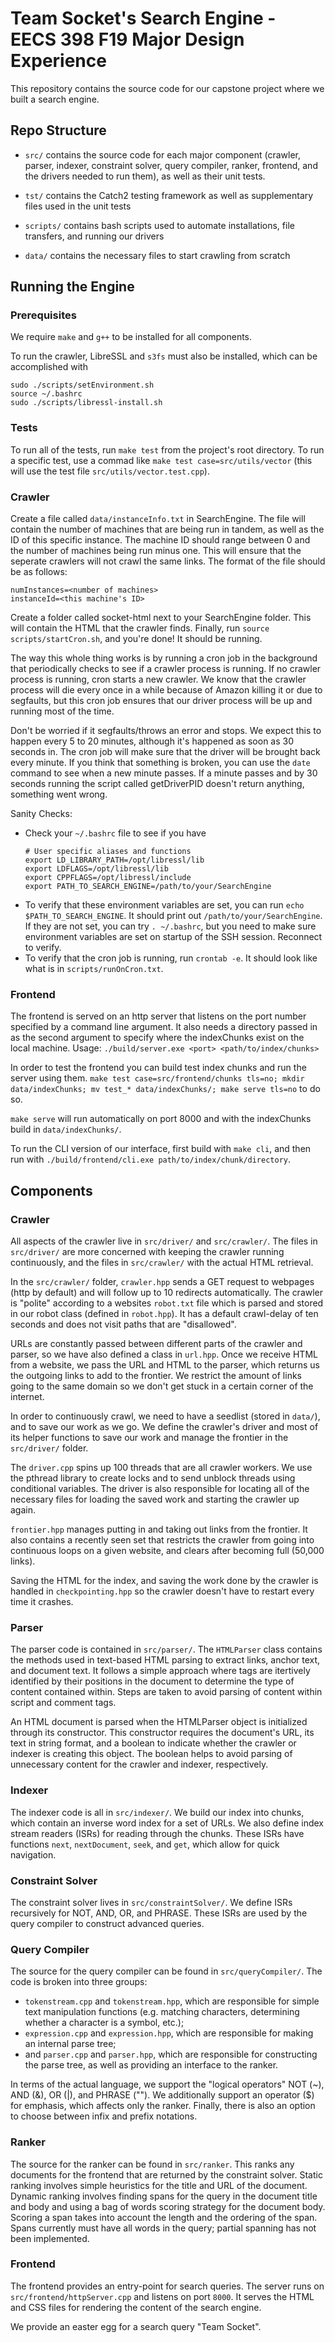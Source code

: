 # Team Socket's Search Engine - EECS 398 F19 Major Design Experience

This repository contains the source code for our capstone project where we built a search engine.

## Repo Structure

* `src/` contains the source code for each major component (crawler, parser, indexer, constraint solver, query compiler, ranker, frontend, and the drivers needed to run them), as well as their unit tests.

* `tst/` contains the Catch2 testing framework as well as supplementary files used in the unit tests

* `scripts/` contains bash scripts used to automate installations, file transfers, and running our drivers

* `data/` contains the necessary files to start crawling from scratch

## Running the Engine

### Prerequisites

We require `make` and `g++` to be installed for all components.

To run the crawler, LibreSSL and `s3fs` must also be installed, which can be accomplished with
```
sudo ./scripts/setEnvironment.sh
source ~/.bashrc
sudo ./scripts/libressl-install.sh
```

### Tests
To run all of the tests, run `make test` from the project's root directory. To run a specific test, use a commad like `make test case=src/utils/vector` (this will use the test file `src/utils/vector.test.cpp`).

### Crawler

Create a file called `data/instanceInfo.txt` in SearchEngine. The file will contain the number of machines that are being run in tandem, as well as the ID of this specific instance. The machine ID should range between 0 and the number of machines being run minus one. This will ensure that the seperate crawlers will not crawl the same links. The format of the file should be as follows:
```
numInstances=<number of machines>
instanceId=<this machine's ID>
```

Create a folder called socket-html next to your SearchEngine folder. This will contain the HTML that the crawler finds. Finally, run `source scripts/startCron.sh`, and you're done! It should be running.

The way this whole thing works is by running a cron job in the background that periodically checks to see if a crawler process is running. If no crawler process is running, cron starts a new crawler. We know that the crawler process will die every once in a while because of Amazon killing it or due to segfaults, but this cron job ensures that our driver process will be up and running most of the time.

Don't be worried if it segfaults/throws an error and stops. We expect this to happen every 5 to 20 minutes, although it's happened as soon as 30 seconds in. The cron job will make sure that the driver will be brought back every minute. If you think that something is broken, you can use the `date` command to see when a new minute passes. If a minute passes and by 30 seconds running the script called getDriverPID doesn't return anything, something went wrong.

Sanity Checks:
* Check your `~/.bashrc` file to see if you have
  ```
  # User specific aliases and functions
  export LD_LIBRARY_PATH=/opt/libressl/lib
  export LDFLAGS=/opt/libressl/lib
  export CPPFLAGS=/opt/libressl/include
  export PATH_TO_SEARCH_ENGINE=/path/to/your/SearchEngine
  ```
* To verify that these environment variables are set, you can run `echo $PATH_TO_SEARCH_ENGINE`. It should print out `/path/to/your/SearchEngine`. If they are not set, you can try `. ~/.bashrc`, but you need to make sure environment variables are set on startup of the SSH session. Reconnect to verify.
* To verify that the cron job is running, run `crontab -e`. It should look like what is in `scripts/runOnCron.txt`.

### Frontend

The frontend is served on an http server that listens on the port number
specified by a command line argument. It also needs a directory passed in as
the second argument to specify where the indexChunks exist on the local
machine. Usage: `./build/server.exe <port> <path/to/index/chunks>`

In order to test the frontend you can build test index chunks and run the
server using them. `make test case=src/frontend/chunks tls=no; mkdir
data/indexChunks; mv test_* data/indexChunks/; make serve tls=no` to do so.

`make serve` will run automatically on port 8000 and with the indexChunks build
in `data/indexChunks/`.

To run the CLI version of our interface, first build with `make cli`, and then run with `./build/frontend/cli.exe path/to/index/chunk/directory`.

## Components

### Crawler

All aspects of the crawler live in `src/driver/` and `src/crawler/`. The files in `src/driver/` are more concerned with keeping the crawler running continuously, and the files in `src/crawler/` with the actual HTML retrieval.

In the `src/crawler/` folder, `crawler.hpp` sends a GET request to webpages (http by default) and will follow up to 10 redirects automatically. The crawler is "polite" according to a websites `robot.txt` file which is parsed and stored in our robot class (defined in `robot.hpp`). It has a default crawl-delay of ten seconds and does not visit paths that are "disallowed".

URLs are constantly passed between different parts of the crawler and parser, so we have also defined a class in `url.hpp`. Once we receive HTML from a website, we pass the URL and HTML to the parser, which returns us the outgoing links to add to the frontier. We restrict the amount of links going to the same domain so we don't get stuck in a certain corner of the internet.

In order to continuously crawl, we need to have a seedlist (stored in `data/`), and to save our work as we go. We define the crawler's driver and most of its helper functions to save our work and manage the frontier in the `src/driver/` folder.

The `driver.cpp` spins up 100 threads that are all crawler workers. We use the pthread library to create locks and to send unblock threads using conditional variables. The driver is also responsible for locating all of the necessary files for loading the saved work and starting the crawler up again.

`frontier.hpp` manages putting in and taking out links from the frontier. It also contains a recently seen set that restricts the crawler from going into continuous loops on a given website, and clears after becoming full (50,000 links).

Saving the HTML for the index, and saving the work done by the crawler is handled in `checkpointing.hpp` so the crawler doesn't have to restart every time it crashes.

### Parser
The parser code is contained in `src/parser/`. The `HTMLParser` class contains the methods used in text-based HTML parsing to extract links, anchor text, and document text. It follows a simple approach where tags are itertively identified by their positions in the document to determine the type of content contained within. Steps are taken to avoid parsing of content within script and comment tags.

An HTML document is parsed when the HTMLParser object is initialized through its constructor. This constructor requires the document's URL, its text in string format, and a boolean to indicate whether the crawler or indexer is creating this object. The boolean helps to avoid parsing of unnecessary content for the crawler and indexer, respectively.

### Indexer
The indexer code is all in `src/indexer/`. We build our index into chunks, which contain an inverse word index for a set of URLs. We also define index stream readers (ISRs) for reading through the chunks. These ISRs have functions `next`, `nextDocument`, `seek`, and `get`, which allow for quick navigation.

### Constraint Solver
The constraint solver lives in `src/constraintSolver/`. We define ISRs recursively for NOT, AND, OR, and PHRASE. These ISRs are used by the query compiler to construct advanced queries.

### Query Compiler
The source for the query compiler can be found in `src/queryCompiler/`. The code is broken into three groups:
* `tokenstream.cpp` and `tokenstream.hpp`, which are responsible for simple text manipulation functions (e.g. matching characters, determining whether a character is a symbol, etc.);
* `expression.cpp` and `expression.hpp`, which are responsible for making an internal parse tree;
* and `parser.cpp` and `parser.hpp`, which are responsible for constructing the parse tree, as well as providing an interface to the ranker.

In terms of the actual language, we support the "logical operators" NOT (~), AND (&), OR (|), and PHRASE (""). We additionally support an operator ($) for emphasis, which affects only the ranker. Finally, there is also an option to choose between infix and prefix notations.

### Ranker
The source for the ranker can be found in `src/ranker`. This ranks any documents for the frontend that are returned by the constraint solver. Static ranking involves simple heuristics for the title and URL of the document. Dynamic ranking involves finding spans for the query in the document title and body and using a bag of words scoring strategy for the document body. Scoring a span takes into account the length and the ordering of the span. Spans currently must have all words in the query; partial spanning has not been implemented.
### Frontend

The frontend provides an entry-point for search queries. The server runs on `src/frontend/httpServer.cpp` and listens on port `8000`. It serves the HTML and CSS files for rendering the content of the search engine.

We provide an easter egg for a search query "Team Socket".
